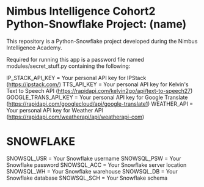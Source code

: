 # Nimbus Intelligence Cohort2 Python-Snowflake Project: (name)
This repository is a Python-Snowflake project developed during the Nimbus Intelligence Academy.

Required for running this app is a password file named modules/secret_stuff.py containing the following:

IP_STACK_API_KEY = Your personal API key for IPStack (https://ipstack.com/)
TTS_API_KEY = Your personal API key for Kelvin's Text to Speech API (https://rapidapi.com/kelvin2go/api/text-to-speech27)
GOOGLE_TRANS_API_KEY = Your personal API key for Google Translate (https://rapidapi.com/googlecloud/api/google-translate1)
WEATHER_API = Your personal API key for Weather API (https://rapidapi.com/weatherapi/api/weatherapi-com)
# SNOWFLAKE
SNOWSQL_USR = Your Snowflake username
SNOWSQL_PSW = Your Snowflake password
SNOWSQL_ACC = Your Snowflake server location
SNOWSQL_WH = Your Snowflake warehouse
SNOWSQL_DB = Your Snowflake database
SNOWSQL_SCH = Your Snowflake schema